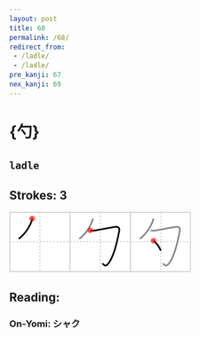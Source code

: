 ```yaml
---
layout: post
title: 68
permalink: /68/
redirect_from:
 - /ladle/
 - /ladle/
pre_kanji: 67
nex_kanji: 69
---
```


# {勺}

## `ladle`

## Strokes: 3

<div class="stroke"><img src="../images/E58BBA.png" /></div>

## Reading:

### On-Yomi: シャク
